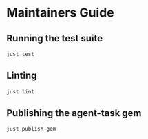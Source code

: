 # Maintainers Guide

## Running the test suite

```bash
just test
```

## Linting

```bash
just lint
```

## Publishing the agent-task gem

```bash
just publish-gem
```
